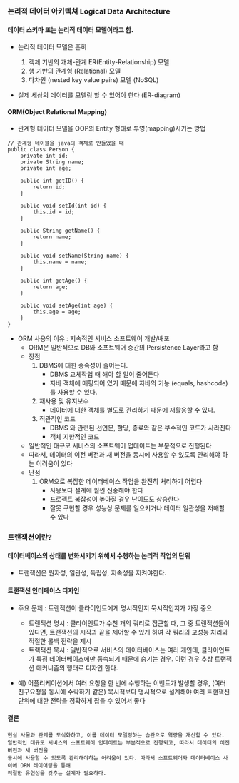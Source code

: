 ### 논리적 데이터 아키텍쳐 Logical Data Architecture
#### 데이터 스키마 또는 논리적 데이터 모델이라고 함.

- 논리적 데이터 모델은 흔히 
    1. 객체 기반의 개체-관계 ER(Entity-Relationship) 모델
    2. 행 기반의 관계형 (Relational) 모델
    3. 다차원 (nested key value pairs) 모델 (NoSQL)

- 실제 세상의 데이터를 모델링 할 수 있어야 한다 (ER-diagram)
  
#### ORM(Object Relational Mapping)

- 관계형 데이터 모델을 OOP의 Entity 형태로 투영(mapping)시키는 방법
```
// 관계형 테이블을 java의 객체로 만들었을 때
public class Person {
    private int id;
    private String name;
    private int age;
    
    public int getID() {
        return id;
    }
    
    public void setId(int id) {
        this.id = id;
    }
    
    public String getName() {
        return name;
    }
    
    public void setName(String name) {
        this.name = name;
    }
    
    public int getAge() {
        return age;
    }
    
    public void setAge(int age) {
        this.age = age;
    }
}
```

- ORM 사용의 이유 : 지속적인 서비스 소프트웨어 개발/배포
    - ORM은 일반적으로 DB와 소프트웨어 중간의 Persistence Layer라고 함
    - 장점
        1. DBMS에 대한 종속성이 줄어든다.
            - DBMS 교체작업 때 해야 할 일이 줄어든다
            - 자바 객체에 매핑되어 있기 때문에 자바의 기능 (equals, hashcode)를 사용할 수 있다.
        2. 재사용 및 유지보수
            - 데이터에 대한 객체를 별도로 관리하기 때문에 재활용할 수 있다.
        3. 직관적인 코드
            - DBMS 와 관련된 선언문, 할당, 종료와 같은 부수적인 코드가 사라진다
            - 객체 지향적인 코드
    - 일반적인 대규모 서비스의 소프트웨어 업데이트는 부분적으로 진행된다
    - 따라서, 데이터의 이전 버전과 새 버전을 동시에 사용할 수 있도록 관리해야 하는 어려움이 있다
    - 단점
        1. ORM으로 복잡한 데이터베이스 작업을 완전히 처리하기 어렵다
            - 사용보다 설계에 훨씬 신중해야 한다
            - 프로젝트 복잡성이 높아질 경우 난이도도 상승한다
            - 잘못 구현할 경우 성능상 문제를 일으키거나 데이터 일관성을 저해할 수 있다
### 트랜잭션이란?
#### 데이터베이스의 상태를 변화시키기 위해서 수행하는 논리적 작업의 단위

- 트랜잭션은 원자성, 일관성, 독립성, 지속성을 지켜야한다.


#### 트랜잭션 인터페이스 디자인
- 주요 문제 : 트랜잭션이 클라이언트에게 명시적인지 묵시적인지가 가장 중요
    - 트랜잭션 명시 : 클라이언트가 수천 개의 쿼리로 접근할 때, 그 중 트랜잭션들이 있다면, 
      트랜잭션의 시작과 끝을 제어할 수 있게 하여 각 쿼리의 고성능 처리와 적절한 롤백 전략을 제시
    - 트랙잭션 묵시 : 일반적으로 서비스의 데이터베이스는 여러 개인데, 클라이언트가 특정 데이터베이스에만
    종속되기 때문에 숨기는 경우. 이런 경우 추상 트랜잭션 메커니즘의 행태로 디자인 한다.
      
- 예) 어플리케이션에서 여러 요청을 한 번에 수행하는 이벤트가 발생할 경우, (여러 친구요청을 동시에 수락하기 같은)
묵시적보다 명시적으로 설계해야 여러 트랜잭션 단위에 대한 전략을 정확하게 잡을 수 있어서 좋다
  
#### 결론
```
현실 사물과 관계를 도식화하고, 이를 데이터 모델링하는 습관으로 역량을 개선할 수 있다.
일반적인 대규모 서비스의 소프트웨어 업데이트는 부분적으로 진행되고, 따라서 데이터의 이전 버전과 새 버전을
동시에 사용할 수 있도록 관리해야하는 어려움이 있다. 따라서 소프트웨어와 데이터베이스 사이에 ORM 레이어링을 통해
적절한 유연성을 갖추는 설계가 필요하다.
```